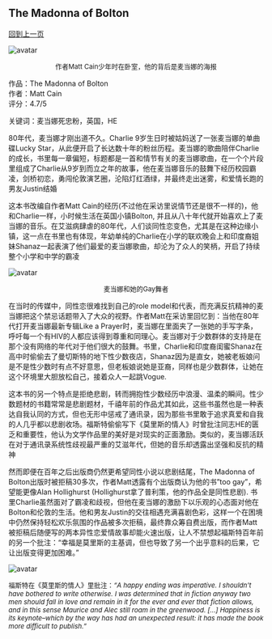 ## The Madonna of Bolton
[回到上一页](https://boheme13.github.io/Reviews/)  &nbsp;&nbsp;

![avatar](https://i.guim.co.uk/img/media/90bf42ecce4bcee504dbd4ad0a2ad28020091b79/75_0_3519_2556/master/3519.jpg?width=620&dpr=2&s=none)
<p align="center">
  <font size="2">
  作者Matt Cain少年时在卧室，他的背后是麦当娜的海报
  </font>
</p>

作品：The Madonna of Bolton<br>
作者：Matt Cain<br>
评分：4.7/5<br>

关键词：麦当娜死忠粉，英国，HE

80年代，麦当娜才刚出道不久。Charlie 9岁生日时被姑妈送了一张麦当娜的单曲碟Lucky Star，从此便开启了长达数十年的粉丝历程。麦当娜的歌曲陪伴Charlie的成长，书里每一章偏短，标题都是一首和情节有关的麦当娜歌曲，在一个个片段里组成了Charlie从9岁到而立之年的故事，他在麦当娜音乐的鼓舞下经历校园霸凌，剑桥初恋，勇闯伦敦演艺圈，沦陷灯红酒绿，并最终走出迷雾，和爱情长跑的男友Justin结婚

这本书改编自作者Matt Cain的经历(不过他在采访里说情节还是很不一样的)，他和Charlie一样，小时候生活在英国小镇Bolton, 并且从八十年代就开始喜欢上了麦当娜的音乐。在艾滋病肆虐的80年代，人们谈同性恋变色，尤其是在这种边缘小镇，这一点在书里也有体现，年幼单纯的Charlie在小学的联欢晚会上和印度裔姐妹Shanaz一起表演了他们最爱的麦当娜歌曲，却沦为了众人的笑柄，开启了持续整个小学和中学的霸凌

![avatar](https://www.rollingstone.com/wp-content/uploads/2021/05/madonna-truth-or-dare-1991-film.jpg)
<p align="center">
  <font size="2">
  麦当娜和她的Gay舞者
  </font>
</p>

在当时的传媒中，同性恋很难找到自己的role model和代表，而充满反抗精神的麦当娜把这个禁忌话题带入了大众的视野。作者Matt在采访里回忆到：当他在80年代打开麦当娜最新专辑Like a Prayer时，麦当娜在里面夹了一张她的手写字条，呼吁每一个有HIV的人都应该得到尊重和同理心。麦当娜对于少数群体的支持是在那个没有网络的年代对于他们很大的鼓舞。书里，Charlie和印度裔闺蜜Shanaz在高中时偷偷去了曼切斯特的地下性少数夜店，Shanaz因为是直女，她被老板娘问是不是性少数时有点不好意思，但老板娘说她是亚裔，同样也是少数群体，让她在这个环境里大胆放松自己，接着众人一起跳Vogue. 

这本书的另一个特点是拒绝悲剧，转而拥抱性少数经历中浪漫、温柔的瞬间。性少数题材的书籍常常是悲剧题材，千禧年前的作品尤其如此，这些书虽然也是一种表达自我认同的方式，但也无形中惩戒了通讯录，因为那些书里敢于追求真爱和自我的人几乎都以悲剧收场。福斯特偷偷写下《莫里斯的情人》时曾批注同志HE的匮乏和重要性，他认为文学作品里的美好是对现实的正面激励。类似的，麦当娜活跃在对于通讯录系统性歧视最严重的艾滋年代，但她的音乐却透露出坚强和反抗的精神

然而即便在百年之后出版商仍然更希望同性小说以悲剧结尾，The Madonna of Bolton出版时被拒稿30多次，作者Matt透露有个出版商认为他的书”too gay”，希望能更像Alan Hollighurst (Hollighurst拿了普利策，他的作品全是同性悲剧). 书里Charlie虽然面对了霸凌和歧视，但他在麦当娜的激励下以乐观的心态面对他在Bolton和伦敦的生活。他和男友Justin的交往相遇充满喜剧色彩，这样一个在困境中仍然保持轻松欢乐氛围的作品被多次拒稿，最终靠众筹自费出版，而作者Matt被拒稿后随便写的两本异性恋爱情故事却能火速出版，让人不禁想起福斯特百年前的另一个批注：“幸福是莫里斯的主基调，但也导致了另一个出乎意料的后果，它让出版变得更加困难。”

![avatar](https://angeldanielmatos.files.wordpress.com/2013/10/mauricecover.jpg)
<p align="left" >
  <font size="2">
  福斯特在《莫里斯的情人》里批注：<i>“A happy ending was imperative. I shouldn’t have bothered to write otherwise. I was determined that in fiction anyway two men should fall in love and remain in it for the ever and ever that fiction allows, and in this sense Maurice and Alec still roam in the greenwood. […] Happiness is its keynote–which by the way has had an unexpected result: it has made the book more difficult to publish.”</i>
  </font>
</p>
